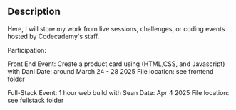 ## Description
Here, I will store my work from live sessions, challenges, or coding events hosted by Codecademy's staff.


Participation:

Front End Event: Create a product card using (HTML,CSS, and Javascript) with Dani
Date: around March 24 - 28 2025 
File location: see frontend folder

Full-Stack Event: 1 hour web build with Sean
Date: Apr 4 2025
File location: see fullstack folder

